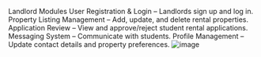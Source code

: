 Landlord Modules
User Registration & Login – Landlords sign up and log in.
Property Listing Management – Add, update, and delete rental properties.
Application Review – View and approve/reject student rental applications.
Messaging System – Communicate with students.
Profile Management – Update contact details and property preferences.
![image](https://github.com/user-attachments/assets/0ff37a2b-a91b-4d9a-83f6-d12bdceed0ab)
